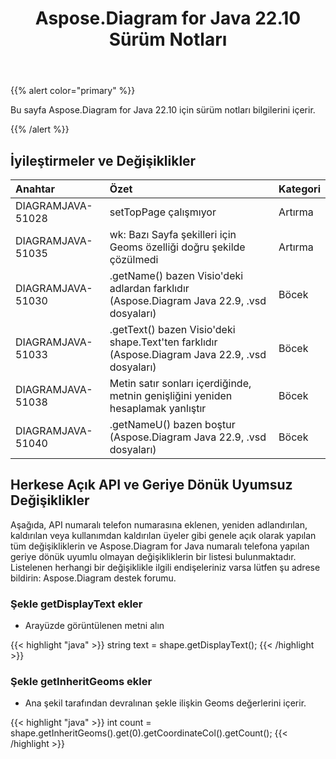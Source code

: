 ﻿---
title: Aspose.Diagram for Java 22.10 Sürüm Notları
type: docs
weight: 18
url: /tr/java/aspose-diagram-for-java-22-10-release-notes/
---
{{% alert color="primary" %}}

Bu sayfa Aspose.Diagram for Java 22.10 için sürüm notları bilgilerini içerir.

{{% /alert %}}
## **İyileştirmeler ve Değişiklikler**  ##

|**Anahtar**|**Özet**|**Kategori**|
|:- |:- |:- |
|DIAGRAMJAVA-51028|setTopPage çalışmıyor|Artırma|
|DIAGRAMJAVA-51035|wk: Bazı Sayfa şekilleri için Geoms özelliği doğru şekilde çözülmedi|Artırma|
|DIAGRAMJAVA-51030|.getName() bazen Visio'deki adlardan farklıdır (Aspose.Diagram Java 22.9, .vsd dosyaları)|Böcek|
|DIAGRAMJAVA-51033|.getText() bazen Visio'deki shape.Text'ten farklıdır (Aspose.Diagram Java 22.9, .vsd dosyaları)|Böcek|
|DIAGRAMJAVA-51038|Metin satır sonları içerdiğinde, metnin genişliğini yeniden hesaplamak yanlıştır|Böcek|
|DIAGRAMJAVA-51040|.getNameU() bazen boştur (Aspose.Diagram Java 22.9, .vsd dosyaları)|Böcek|

## **Herkese Açık API ve Geriye Dönük Uyumsuz Değişiklikler**
Aşağıda, API numaralı telefon numarasına eklenen, yeniden adlandırılan, kaldırılan veya kullanımdan kaldırılan üyeler gibi genele açık olarak yapılan tüm değişikliklerin ve Aspose.Diagram for Java numaralı telefona yapılan geriye dönük uyumlu olmayan değişikliklerin bir listesi bulunmaktadır. Listelenen herhangi bir değişiklikle ilgili endişeleriniz varsa lütfen şu adrese bildirin: Aspose.Diagram destek forumu.

### **Şekle getDisplayText ekler**
- Arayüzde görüntülenen metni alın

{{< highlight "java" >}}
string text = shape.getDisplayText();
{{< /highlight >}}

### **Şekle getInheritGeoms ekler**
- Ana şekil tarafından devralınan şekle ilişkin Geoms değerlerini içerir.

{{< highlight "java" >}}
int count = shape.getInheritGeoms().get(0).getCoordinateCol().getCount();
{{< /highlight >}}